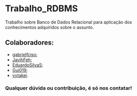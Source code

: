 # Trabalho_RDBMS

Trabalho sobre Banco de Dados Relacional para aplicação dos conhecimentos adquiridos sobre o assunto.

## Colaboradores:
-  [gabrielfciso](https://github.com/gabrielfcisco/);
-  [JavihFeh](https://github.com/JavihFeh/);
-  [EduardoSilvaS](https://github.com/EduardoSilvaS/);
-  [Gui019](https://github.com/Gui019);
-  [vytakei](https://github.com/vytakei).

### Qualquer dúvida ou contribuição, é só nos contatar!
